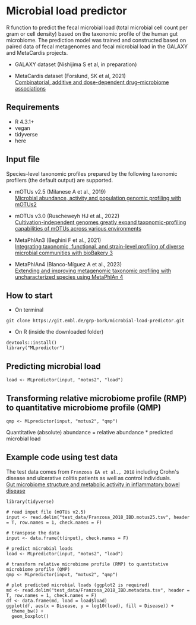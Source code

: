 # Microbial load predictor

R function to predict the fecal microbial load (total microbial cell count per gram or cell density) based on the taxonomic profile of the human gut microbiome. The prediction model was trained and constructed based on paired data of fecal metagenomes and fecal microbial load in the GALAXY and MetaCardis projects.

- GALAXY dataset (Nishijima S et al, in preparation)

- MetaCardis dataset (Forslund, SK et al, 2021)  
[Combinatorial, additive and dose-dependent drug–microbiome associations](https://www.nature.com/articles/s41586-021-04177-9)

## Requirements
- R 4.3.1+  
- vegan
- tidyverse
- here

## Input file
Species-level taxonomic profiles prepared by the following taxonomic profilers (the default output) are supported. 

- mOTUs v2.5 (Milanese A et al., 2019)  
[Microbial abundance, activity and population genomic profiling with mOTUs2](https://www.nature.com/articles/s41467-019-08844-4)

- mOTUs v3.0 (Ruscheweyh HJ et al., 2022)  
[Cultivation-independent genomes greatly expand taxonomic-profiling capabilities of mOTUs across various environments](https://microbiomejournal.biomedcentral.com/articles/10.1186/s40168-022-01410-z)

- MetaPhlAn3 (Beghini F et al., 2021)  
[Integrating taxonomic, functional, and strain-level profiling of diverse microbial communities with bioBakery 3](https://elifesciences.org/articles/65088)

- MetaPhlAn4 (Blanco-Míguez A et al., 2023)  
[Extending and improving metagenomic taxonomic profiling with uncharacterized species using MetaPhlAn 4](https://www.nature.com/articles/s41587-023-01688-w)


## How to start
- On terminal
```
git clone https://git.embl.de/grp-bork/microbial-load-predictor.git
```

- On R (inside the downloaded folder)
```
devtools::install()
library("MLpredictor")
```

## Predicting microbial load
```
load <- MLpredictor(input, "motus2", "load")
```

## Transforming relative microbiome profile (RMP) to quantitative microbiome profile (QMP)
```
qmp <- MLpredictor(input, "motus2", "qmp")
```
Quantitative (absolute) abundance = relative abundance * predicted microbial load

## Example code using test data
The test data comes from `Franzosa EA et al., 2018` including Crohn's disease and ulcerative colitis patients as well as control individuals.  
[Gut microbiome structure and metabolic activity in inflammatory bowel disease](https://www.nature.com/articles/s41564-018-0306-4)

```
library(tidyverse)

# read input file (mOTUs v2.5)
input <- read.delim("test_data/Franzosa_2018_IBD.motus25.tsv", header = T, row.names = 1, check.names = F) 

# transpose the data
input <- data.frame(t(input), check.names = F)

# predict microbial loads
load <- MLpredictor(input, "motus2", "load")

# transform relative microbiome profile (RMP) to quantitative microbiome profile (QMP)
qmp <- MLpredictor(input, "motus2", "qmp")

# plot predicted microbial loads (ggplot2 is required)
md <- read.delim("test_data/Franzosa_2018_IBD.metadata.tsv", header = T, row.names = 1, check.names = F)
df <- data.frame(md, load = load$load)
ggplot(df, aes(x = Disease, y = log10(load), fill = Disease)) +
  theme_bw() +
  geom_boxplot()
```
